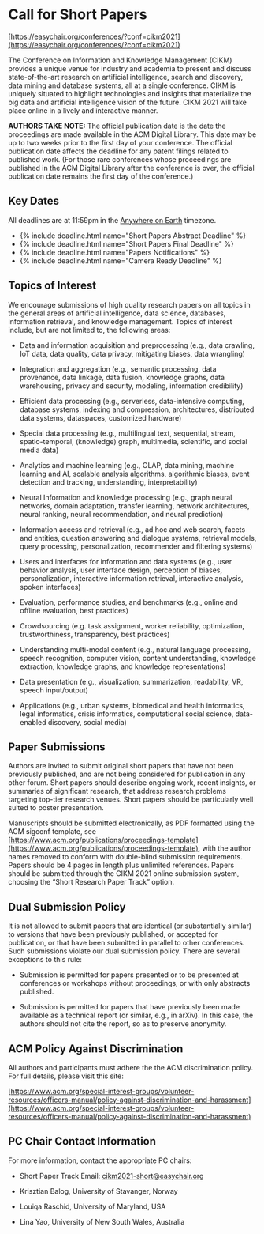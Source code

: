 # Call for Short Papers

[https://easychair.org/conferences/?conf=cikm2021](https://easychair.org/conferences/?conf=cikm2021)

The Conference on Information and Knowledge Management (CIKM) provides a unique venue for industry and academia to present and discuss state-of-the-art research on artificial intelligence, search and discovery, data mining and database systems, all at a single conference. CIKM is uniquely situated to highlight technologies and insights that materialize the big data and artificial intelligence vision of the future. CIKM 2021 will take place online in a lively and interactive manner. 

**AUTHORS TAKE NOTE:** The official publication date is the date the proceedings are made available in the ACM Digital Library. This date may be up to two weeks prior to the first day of your conference. The official publication date affects the deadline for any patent filings related to published work. (For those rare conferences whose proceedings are published in the ACM Digital Library after the conference is over, the official publication date remains the first day of the conference.)

## Key Dates


All deadlines are at 11:59pm in the <a href="https://www.timeanddate.com/time/zones/aoe">Anywhere on Earth</a> timezone.
<ul>
<li>{% include deadline.html name="Short Papers Abstract Deadline" %}</li>
<li>{% include deadline.html name="Short Papers Final Deadline" %}</li>
<li>{% include deadline.html name="Papers Notifications" %}</li>
<li>{% include deadline.html name="Camera Ready Deadline" %}</li>
</ul>

## Topics of Interest

We encourage submissions of high quality research papers on all topics in the general areas of artificial intelligence, data science, databases, information retrieval, and knowledge management. Topics of interest include, but are not limited to, the following areas:


* Data and information acquisition and preprocessing (e.g., data crawling, IoT data, data quality, data privacy, mitigating biases, data wrangling)

* Integration and aggregation (e.g., semantic processing, data provenance, data linkage, data fusion, knowledge graphs, data warehousing, privacy and security, modeling, information credibility)

* Efficient data processing (e.g., serverless, data-intensive computing, database systems, indexing and compression, architectures, distributed data systems, dataspaces, customized hardware)

* Special data processing (e.g., multilingual text, sequential, stream, spatio-temporal, (knowledge) graph, multimedia, scientific, and social media data)

* Analytics and machine learning (e.g., OLAP, data mining, machine learning and AI, scalable analysis algorithms, algorithmic biases, event detection and tracking, understanding, interpretability)

* Neural Information and knowledge processing (e.g., graph neural networks, domain adaptation, transfer learning, network architectures, neural ranking, neural recommendation, and neural prediction)

* Information access and retrieval (e.g., ad hoc and web search, facets and entities, question answering and dialogue systems, retrieval models, query processing, personalization, recommender and filtering systems)

* Users and interfaces for information and data systems (e.g., user behavior analysis, user interface design, perception of biases, personalization, interactive information retrieval, interactive analysis, spoken interfaces)

* Evaluation, performance studies, and benchmarks (e.g., online and offline evaluation,  best practices)

* Crowdsourcing (e.g. task assignment, worker reliability, optimization, trustworthiness, transparency, best practices)

* Understanding multi-modal content (e.g., natural language processing, speech recognition, computer vision, content understanding, knowledge extraction, knowledge graphs, and knowledge representations)

* Data presentation (e.g., visualization, summarization, readability, VR, speech input/output)

* Applications (e.g., urban systems, biomedical and health informatics, legal informatics, crisis informatics, computational social science, data-enabled discovery, social media)

## Paper Submissions

Authors are invited to submit original short papers that have not been previously published, and are not being considered for publication in any other forum. Short papers should describe ongoing work, recent insights, or summaries of significant research, that address research problems targeting top-tier research venues. Short papers should be particularly well suited to poster presentation.

Manuscripts should be submitted electronically, as PDF formatted using the ACM sigconf template, see [https://www.acm.org/publications/proceedings-template](https://www.acm.org/publications/proceedings-template), with the author names removed to conform with double-blind submission requirements. Papers should be 4 pages in length plus unlimited references. Papers should be submitted through the CIKM 2021 online submission system, choosing the “Short Research Paper Track” option. 

## Dual Submission Policy

It is not allowed to submit papers that are identical (or substantially similar) to versions that have been previously published, or accepted for publication, or that have been submitted in parallel to other conferences. Such submissions violate our dual submission policy. There are several exceptions to this rule:


* Submission is permitted for papers presented or to be presented at conferences or workshops without proceedings, or with only abstracts published.

* Submission is permitted for papers that have previously been made available as a technical report (or similar, e.g., in arXiv). In this case, the authors should not cite the report, so as to preserve anonymity.

## ACM Policy Against Discrimination

All authors and participants must adhere the the ACM discrimination policy. For full details, please visit this site:

[https://www.acm.org/special-interest-groups/volunteer-resources/officers-manual/policy-against-discrimination-and-harassment](https://www.acm.org/special-interest-groups/volunteer-resources/officers-manual/policy-against-discrimination-and-harassment)

## PC Chair Contact Information

For more information, contact the appropriate PC chairs:
 - Short Paper Track Email: [cikm2021-short@easychair.org](mailto:cikm2021-short@easychair.org)
 
 - Krisztian Balog, University of Stavanger, Norway
 - Louiqa Raschid, University of Maryland, USA
 - Lina Yao, University of New South Wales, Australia

